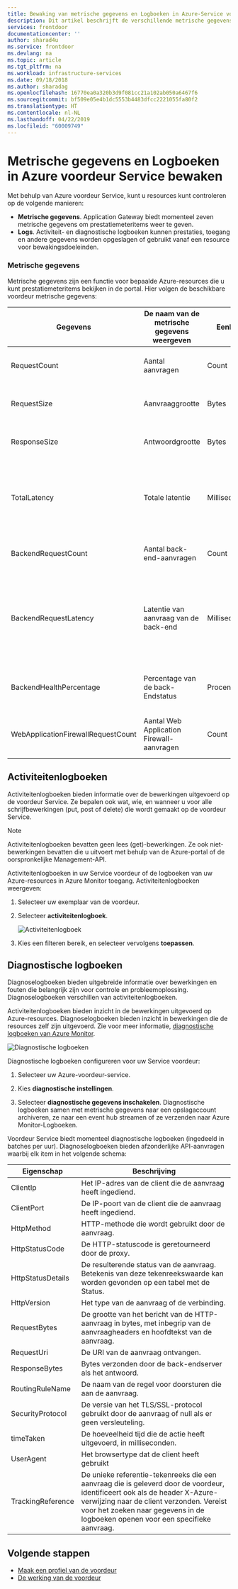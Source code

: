 ```yaml
---
title: Bewaking van metrische gegevens en Logboeken in Azure-Service voordeur | Microsoft Docs
description: Dit artikel beschrijft de verschillende metrische gegevens en Logboeken openen die ondersteuning biedt voor Azure voordeur Service
services: frontdoor
documentationcenter: ''
author: sharad4u
ms.service: frontdoor
ms.devlang: na
ms.topic: article
ms.tgt_pltfrm: na
ms.workload: infrastructure-services
ms.date: 09/18/2018
ms.author: sharadag
ms.openlocfilehash: 16770ea0a320b3d9f081cc21a102ab050a6467f6
ms.sourcegitcommit: bf509e05e4b1dc5553b4483dfcc2221055fa80f2
ms.translationtype: HT
ms.contentlocale: nl-NL
ms.lasthandoff: 04/22/2019
ms.locfileid: "60009749"
---
```

# <a name="monitoring-metrics-and-logs-in-azure-front-door-service"></a>Metrische gegevens en Logboeken in Azure voordeur Service bewaken

Met behulp van Azure voordeur Service, kunt u resources kunt controleren op de volgende manieren:

- **Metrische gegevens**. Application Gateway biedt momenteel zeven metrische gegevens om prestatiemeteritems weer te geven.
- **Logs**. Activiteit- en diagnostische logboeken kunnen prestaties, toegang en andere gegevens worden opgeslagen of gebruikt vanaf een resource voor bewakingsdoeleinden.

### <a name="metrics"></a>Metrische gegevens

Metrische gegevens zijn een functie voor bepaalde Azure-resources die u kunt prestatiemeteritems bekijken in de portal. Hier volgen de beschikbare voordeur metrische gegevens:

| Gegevens | De naam van de metrische gegevens weergeven | Eenheid | Dimensies | Description |
| --- | --- | --- | --- | --- |
| RequestCount | Aantal aanvragen | Count | HttpStatus</br>HttpStatusGroup</br>ClientRegion</br>ClientCountry | Het aantal aanvragen van clients geleverd door de voordeur.  |
| RequestSize | Aanvraaggrootte | Bytes | HttpStatus</br>HttpStatusGroup</br>ClientRegion</br>ClientCountry | Het aantal bytes dat als aanvragen van clients naar de voordeur worden verzonden. |
| ResponseSize | Antwoordgrootte | Bytes | HttpStatus</br>HttpStatusGroup</br>ClientRegion</br>ClientCountry | Het aantal bytes dat als antwoorden vanaf de voordeur aan clients worden verzonden. |
| TotalLatency | Totale latentie | Milliseconden | HttpStatus</br>HttpStatusGroup</br>ClientRegion</br>ClientCountry | De tijd berekend op basis van de aanvraag van de client ontvangen door de voordeur totdat de client de laatste byte van de reactie van de voordeur bevestigd. |
| BackendRequestCount | Aantal back-end-aanvragen | Count | HttpStatus</br>HttpStatusGroup</br>Back-end | Het aantal aanvragen dat is verzonden vanaf de voordeur back-ends. |
| BackendRequestLatency | Latentie van aanvraag van de back-end | Milliseconden | Back-end | De tijd die wordt berekend op basis van wanneer de aanvraag is verzonden door de voordeur naar de back-end totdat de voordeur de laatste byte van de reactie ontvangen van de back-end. |
| BackendHealthPercentage | Percentage van de back-Endstatus | Procent | Back-end</br>BackendPool | Het percentage van geslaagde statusrapporten tests vanaf de voordeur back-ends. |
| WebApplicationFirewallRequestCount | Aantal Web Application Firewall-aanvragen | Count | PolicyName</br>RuleName</br>Bewerking | Het aantal aanvragen van clients verwerkt door de laag voor Toepassingsbeveiliging van voordeur. |

## <a name="activity-log"></a>Activiteitenlogboeken

Activiteitenlogboeken bieden informatie over de bewerkingen uitgevoerd op de voordeur Service. Ze bepalen ook wat, wie, en wanneer u voor alle schrijfbewerkingen (put, post of delete) die wordt gemaakt op de voordeur Service.

>[!NOTE]
>Activiteitenlogboeken bevatten geen lees (get)-bewerkingen. Ze ook niet-bewerkingen bevatten die u uitvoert met behulp van de Azure-portal of de oorspronkelijke Management-API.

Activiteitenlogboeken in uw Service voordeur of de logboeken van uw Azure-resources in Azure Monitor toegang. Activiteitenlogboeken weergeven:

1. Selecteer uw exemplaar van de voordeur.
2. Selecteer **activiteitenlogboek**.

    ![Activiteitenlogboek](./media/front-door-diagnostics/activity-log.png)

3. Kies een filteren bereik, en selecteer vervolgens **toepassen**.

## <a name="diagnostic-logging"></a>Diagnostische logboeken
Diagnoselogboeken bieden uitgebreide informatie over bewerkingen en fouten die belangrijk zijn voor controle en probleemoplossing. Diagnoselogboeken verschillen van activiteitenlogboeken.

Activiteitenlogboeken bieden inzicht in de bewerkingen uitgevoerd op Azure-resources. Diagnoselogboeken bieden inzicht in bewerkingen die de resources zelf zijn uitgevoerd. Zie voor meer informatie, [diagnostische logboeken van Azure Monitor](../azure-monitor/platform/diagnostic-logs-overview.md).

![Diagnostische logboeken](./media/front-door-diagnostics/diagnostic-log.png)

Diagnostische logboeken configureren voor uw Service voordeur:

1. Selecteer uw Azure-voordeur-service.

2. Kies **diagnostische instellingen**.

3. Selecteer **diagnostische gegevens inschakelen**. Diagnostische logboeken samen met metrische gegevens naar een opslagaccount archiveren, ze naar een event hub streamen of ze verzenden naar Azure Monitor-Logboeken.

Voordeur Service biedt momenteel diagnostische logboeken (ingedeeld in batches per uur). Diagnoselogboeken bieden afzonderlijke API-aanvragen waarbij elk item in het volgende schema:

| Eigenschap  | Beschrijving |
| ------------- | ------------- |
| ClientIp | Het IP-adres van de client die de aanvraag heeft ingediend. |
| ClientPort | De IP-poort van de client die de aanvraag heeft ingediend. |
| HttpMethod | HTTP-methode die wordt gebruikt door de aanvraag. |
| HttpStatusCode | De HTTP-statuscode is geretourneerd door de proxy. |
| HttpStatusDetails | De resulterende status van de aanvraag. Betekenis van deze tekenreekswaarde kan worden gevonden op een tabel met de Status. |
| HttpVersion | Het type van de aanvraag of de verbinding. |
| RequestBytes | De grootte van het bericht van de HTTP-aanvraag in bytes, met inbegrip van de aanvraagheaders en hoofdtekst van de aanvraag. |
| RequestUri | De URI van de aanvraag ontvangen. |
| ResponseBytes | Bytes verzonden door de back-endserver als het antwoord.  |
| RoutingRuleName | De naam van de regel voor doorsturen die aan de aanvraag. |
| SecurityProtocol | De versie van het TLS/SSL-protocol gebruikt door de aanvraag of null als er geen versleuteling. |
| timeTaken | De hoeveelheid tijd die de actie heeft uitgevoerd, in milliseconden. |
| UserAgent | Het browsertype dat de client heeft gebruikt |
| TrackingReference | De unieke referentie-tekenreeks die een aanvraag die is geleverd door de voordeur, identificeert ook als de header X-Azure-verwijzing naar de client verzonden. Vereist voor het zoeken naar gegevens in de logboeken openen voor een specifieke aanvraag. |

## <a name="next-steps"></a>Volgende stappen

- [Maak een profiel van de voordeur](quickstart-create-front-door.md)
- [De werking van de voordeur](front-door-routing-architecture.md)
